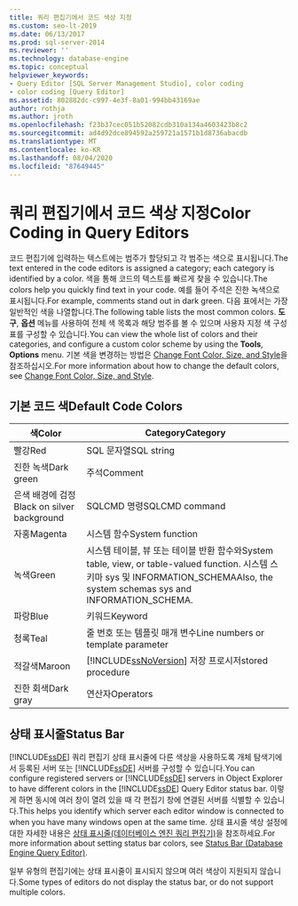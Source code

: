 ```yaml
---
title: 쿼리 편집기에서 코드 색상 지정
ms.custom: seo-lt-2019
ms.date: 06/13/2017
ms.prod: sql-server-2014
ms.reviewer: ''
ms.technology: database-engine
ms.topic: conceptual
helpviewer_keywords:
- Query Editor [SQL Server Management Studio], color coding
- color coding [Query Editor]
ms.assetid: 802882dc-c997-4e3f-8a01-994bb43169ae
author: rothja
ms.author: jroth
ms.openlocfilehash: f23b37cec051b52082cdb310a134a4603423b8c2
ms.sourcegitcommit: ad4d92dce894592a259721a1571b1d8736abacdb
ms.translationtype: MT
ms.contentlocale: ko-KR
ms.lasthandoff: 08/04/2020
ms.locfileid: "87649445"
---
```

# <a name="color-coding-in-query-editors"></a><span data-ttu-id="71669-102">쿼리 편집기에서 코드 색상 지정</span><span class="sxs-lookup"><span data-stu-id="71669-102">Color Coding in Query Editors</span></span>
  <span data-ttu-id="71669-103">코드 편집기에 입력하는 텍스트에는 범주가 할당되고 각 범주는 색으로 표시됩니다.</span><span class="sxs-lookup"><span data-stu-id="71669-103">The text entered in the code editors is assigned a category; each category is identified by a color.</span></span> <span data-ttu-id="71669-104">색을 통해 코드의 텍스트를 빠르게 찾을 수 있습니다.</span><span class="sxs-lookup"><span data-stu-id="71669-104">The colors help you quickly find text in your code.</span></span> <span data-ttu-id="71669-105">예를 들어 주석은 진한 녹색으로 표시됩니다.</span><span class="sxs-lookup"><span data-stu-id="71669-105">For example, comments stand out in dark green.</span></span> <span data-ttu-id="71669-106">다음 표에서는 가장 일반적인 색을 나열합니다.</span><span class="sxs-lookup"><span data-stu-id="71669-106">The following table lists the most common colors.</span></span> <span data-ttu-id="71669-107">**도구**, **옵션** 메뉴를 사용하여 전체 색 목록과 해당 범주를 볼 수 있으며 사용자 지정 색 구성표를 구성할 수 있습니다.</span><span class="sxs-lookup"><span data-stu-id="71669-107">You can view the whole list of colors and their categories, and configure a custom color scheme by using the **Tools**, **Options** menu.</span></span> <span data-ttu-id="71669-108">기본 색을 변경하는 방법은 [Change Font Color, Size, and Style](change-font-color-size-and-style.md)을 참조하십시오.</span><span class="sxs-lookup"><span data-stu-id="71669-108">For more information about how to change the default colors, see [Change Font Color, Size, and Style](change-font-color-size-and-style.md).</span></span>  
  
## <a name="default-code-colors"></a><span data-ttu-id="71669-109">기본 코드 색</span><span class="sxs-lookup"><span data-stu-id="71669-109">Default Code Colors</span></span>  
  
|<span data-ttu-id="71669-110">색</span><span class="sxs-lookup"><span data-stu-id="71669-110">Color</span></span>|<span data-ttu-id="71669-111">Category</span><span class="sxs-lookup"><span data-stu-id="71669-111">Category</span></span>|  
|-----------|--------------|  
|<span data-ttu-id="71669-112">빨강</span><span class="sxs-lookup"><span data-stu-id="71669-112">Red</span></span>|<span data-ttu-id="71669-113">SQL 문자열</span><span class="sxs-lookup"><span data-stu-id="71669-113">SQL string</span></span>|  
|<span data-ttu-id="71669-114">진한 녹색</span><span class="sxs-lookup"><span data-stu-id="71669-114">Dark green</span></span>|<span data-ttu-id="71669-115">주석</span><span class="sxs-lookup"><span data-stu-id="71669-115">Comment</span></span>|  
|<span data-ttu-id="71669-116">은색 배경에 검정</span><span class="sxs-lookup"><span data-stu-id="71669-116">Black on silver background</span></span>|<span data-ttu-id="71669-117">SQLCMD 명령</span><span class="sxs-lookup"><span data-stu-id="71669-117">SQLCMD command</span></span>|  
|<span data-ttu-id="71669-118">자홍</span><span class="sxs-lookup"><span data-stu-id="71669-118">Magenta</span></span>|<span data-ttu-id="71669-119">시스템 함수</span><span class="sxs-lookup"><span data-stu-id="71669-119">System function</span></span>|  
|<span data-ttu-id="71669-120">녹색</span><span class="sxs-lookup"><span data-stu-id="71669-120">Green</span></span>|<span data-ttu-id="71669-121">시스템 테이블, 뷰 또는 테이블 반환 함수와</span><span class="sxs-lookup"><span data-stu-id="71669-121">System table, view, or table-valued function.</span></span> <span data-ttu-id="71669-122">시스템 스키마 sys 및 INFORMATION_SCHEMA</span><span class="sxs-lookup"><span data-stu-id="71669-122">Also, the system schemas sys and INFORMATION_SCHEMA.</span></span>|  
|<span data-ttu-id="71669-123">파랑</span><span class="sxs-lookup"><span data-stu-id="71669-123">Blue</span></span>|<span data-ttu-id="71669-124">키워드</span><span class="sxs-lookup"><span data-stu-id="71669-124">Keyword</span></span>|  
|<span data-ttu-id="71669-125">청록</span><span class="sxs-lookup"><span data-stu-id="71669-125">Teal</span></span>|<span data-ttu-id="71669-126">줄 번호 또는 템플릿 매개 변수</span><span class="sxs-lookup"><span data-stu-id="71669-126">Line numbers or template parameter</span></span>|  
|<span data-ttu-id="71669-127">적갈색</span><span class="sxs-lookup"><span data-stu-id="71669-127">Maroon</span></span>|[!INCLUDE[ssNoVersion](../../includes/ssnoversion-md.md)] <span data-ttu-id="71669-128">저장 프로시저</span><span class="sxs-lookup"><span data-stu-id="71669-128">stored procedure</span></span>|  
|<span data-ttu-id="71669-129">진한 회색</span><span class="sxs-lookup"><span data-stu-id="71669-129">Dark gray</span></span>|<span data-ttu-id="71669-130">연산자</span><span class="sxs-lookup"><span data-stu-id="71669-130">Operators</span></span>|  
  
## <a name="status-bar"></a><span data-ttu-id="71669-131">상태 표시줄</span><span class="sxs-lookup"><span data-stu-id="71669-131">Status Bar</span></span>  
 <span data-ttu-id="71669-132">[!INCLUDE[ssDE](../../includes/ssde-md.md)] 쿼리 편집기 상태 표시줄에 다른 색상을 사용하도록 개체 탐색기에서 등록된 서버 또는 [!INCLUDE[ssDE](../../includes/ssde-md.md)] 서버를 구성할 수 있습니다.</span><span class="sxs-lookup"><span data-stu-id="71669-132">You can configure registered servers or [!INCLUDE[ssDE](../../includes/ssde-md.md)] servers in Object Explorer to have different colors in the [!INCLUDE[ssDE](../../includes/ssde-md.md)] Query Editor status bar.</span></span> <span data-ttu-id="71669-133">이렇게 하면 동시에 여러 창이 열려 있을 때 각 편집기 창에 연결된 서버를 식별할 수 있습니다.</span><span class="sxs-lookup"><span data-stu-id="71669-133">This helps you identify which server each editor window is connected to when you have many windows open at the same time.</span></span> <span data-ttu-id="71669-134">상태 표시줄 색상 설정에 대한 자세한 내용은 [상태 표시줄&#40;데이터베이스 엔진 쿼리 편집기&#41;](status-bar-database-engine-query-editor.md)을 참조하세요.</span><span class="sxs-lookup"><span data-stu-id="71669-134">For more information about setting status bar colors, see [Status Bar &#40;Database Engine Query Editor&#41;](status-bar-database-engine-query-editor.md).</span></span>  
  
 <span data-ttu-id="71669-135">일부 유형의 편집기에는 상태 표시줄이 표시되지 않으며 여러 색상이 지원되지 않습니다.</span><span class="sxs-lookup"><span data-stu-id="71669-135">Some types of editors do not display the status bar, or do not support multiple colors.</span></span>  
  
  
